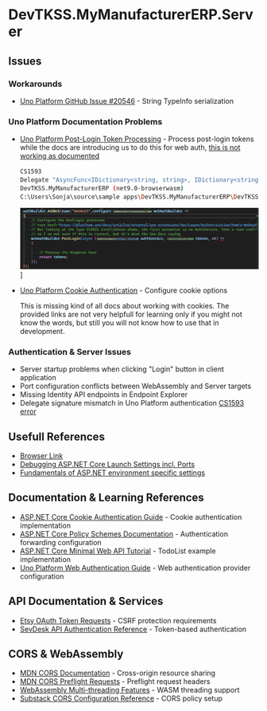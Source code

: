 # DevTKSS.MyManufacturerERP.Server

## Issues

### Workarounds

- [Uno Platform GitHub Issue #20546](https://github.com/unoplatform/uno/issues/20546) - String TypeInfo serialization

### Uno Platform Documentation Problems

- [Uno Platform Post-Login Token Processing](https://platform.uno/docs/articles/external/uno.extensions/doc/Learn/Authentication/HowTo-WebAuthentication.html#4-process-post-login-tokens) - Process post-login tokens
  while the docs are introducing us to do this for web auth, [this is not working as documented](./DevTKSS.MyManufacturerERP/App.xaml.cs#L116)

  ```bash
  CS1593
  Delegate "AsyncFunc<IDictionary<string, string>, IDictionary<string, string>?>" does not accept 3 arguments.
  DevTKSS.MyManufacturerERP (net9.0-browserwasm)
  C:\Users\Sonja\source\sample apps\DevTKSS.MyManufacturerERP\DevTKSS.MyManufacturerERP\App.xaml.cs 116
  ```
  ![Screenshot of IDE Type info for parameters](./Images/IDE-Login-Typeinfo-screenshot.png)]

- [Uno Platform Cookie Authentication](https://platform.uno/docs/articles/external/uno.extensions/doc/Learn/Authentication/HowTo-Cookies.html) - Configure cookie options

  This is missing kind of all docs about working with cookies. The provided links are not very helpfull for learning only if you might not know the words, but still you will not know how to use that in development.

### Authentication & Server Issues

- Server startup problems when clicking "Login" button in client application
- Port configuration conflicts between WebAssembly and Server targets
- Missing Identity API endpoints in Endpoint Explorer
- Delegate signature mismatch in Uno Platform authentication [CS1593 error](#uno-platform-documentation-problems)

## Usefull References

- [Browser Link](https://learn.microsoft.com/en-us/aspnet/core/client-side/using-browserlink?view=aspnetcore-9.0)
- [Debugging ASP.NET Core Launch Settings incl. Ports](https://learn.microsoft.com/en-us/visualstudio/debugger/how-to-enable-debugging-for-aspnet-applications?view=vs-2022#debug-aspnet-core-apps)
- [Fundamentals of ASP.NET environment specific settings](https://learn.microsoft.com/en-us/aspnet/core/fundamentals/environments?view=aspnetcore-9.0)

## Documentation & Learning References

- [ASP.NET Core Cookie Authentication Guide](https://learn.microsoft.com/de-de/aspnet/core/security/authentication/cookie?view=aspnetcore-9.0) - Cookie authentication implementation
- [ASP.NET Core Policy Schemes Documentation](https://learn.microsoft.com/de-de/aspnet/core/security/authentication/policyschemes?view=aspnetcore-9.0) - Authentication forwarding configuration
- [ASP.NET Core Minimal Web API Tutorial](https://learn.microsoft.com/de-de/aspnet/core/tutorials/min-web-api?view=aspnetcore-9.0&tabs=visual-studio) - TodoList example implementation
- [Uno Platform Web Authentication Guide](https://platform.uno/docs/articles/external/uno.extensions/doc/Learn/Authentication/HowTo-WebAuthentication.html#3-configure-the-provider) - Web authentication provider configuration

## API Documentation & Services

- [Etsy OAuth Token Requests](https://developers.etsy.com/documentation/essentials/authentication#requesting-an-oauth-token) - CSRF protection requirements
- [SevDesk API Authentication Reference](https://api.sevdesk.de/#section/Authentication-and-Authorization) - Token-based authentication

## CORS & WebAssembly

- [MDN CORS Documentation](https://developer.mozilla.org/en-US/docs/Web/HTTP/Guides/CORS) - Cross-origin resource sharing
- [MDN CORS Preflight Requests](https://developer.mozilla.org/en-US/docs/Web/HTTP/CORS#preflighted_requests) - Preflight request headers
- [WebAssembly Multi-threading Features](https://github.com/dotnet/runtime/blob/main/src/mono/wasm/features.md#multi-threading) - WASM threading support
- [Substack CORS Configuration Reference](https://substack.com/home/post/p-164745710) - CORS policy setup
